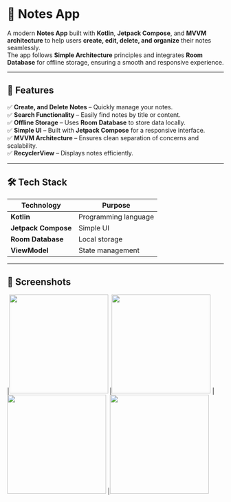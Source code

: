 # 📝 Notes App

A modern **Notes App** built with **Kotlin**, **Jetpack Compose**, and **MVVM architecture** to help users **create, edit, delete, and organize** their notes seamlessly.  
The app follows **Simple Architecture** principles and integrates **Room Database** for offline storage, ensuring a smooth and responsive experience.

---

## 🚀 Features

✅ **Create, and Delete Notes** – Quickly manage your notes.  
✅ **Search Functionality** – Easily find notes by title or content.  
✅ **Offline Storage** – Uses **Room Database** to store data locally.  
✅ **Simple UI** – Built with **Jetpack Compose** for a responsive interface.  
✅ **MVVM Architecture** – Ensures clean separation of concerns and scalability.    
✅ **RecyclerView** – Displays notes efficiently.  

---

## 🛠️ Tech Stack

| **Technology**        | **Purpose**                |
|-----------------------|----------------------------|
| **Kotlin**            | Programming language       |
| **Jetpack Compose**   | Simple UI                  |
| **Room Database**     | Local storage              |
| **ViewModel**         | State management           |


---

## 📸 Screenshots
|<img src="https://github.com/user-attachments/assets/52f3ec7c-13f5-4f8a-a371-746466945546" width="230">
|<img src="https://github.com/user-attachments/assets/985fbc49-49f5-47ee-8235-2ec91da8712d" width="230"/>
|<img src="https://github.com/user-attachments/assets/a1d6221f-41e3-4834-badc-b23c1653b90d" width="230"/>
|<img src="https://github.com/user-attachments/assets/8d9535f7-eb24-4b7d-93b1-863f928aecb1" width="230"/>
